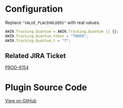 
# Configuration

Replace `"VALUE_PLACEHOLDERS"` with real values.


``` javascript
AWIN.Tracking.Quantum = AWIN.Tracking.Quantum || {};
AWIN.Tracking.Quantum.token = "TOKEN";
AWIN.Tracking.Quantum.t = "T";
```




## Related JIRA Ticket

[PROD-6154](https://jira.awin.com/browse/PROD-6154)

# Plugin Source Code

[View on
GitHub](https://github.com/awin/tracking-advertiser-mastertag/blob/master/src/plugins/thirdParty/quantumAdvertising/plugin.js)